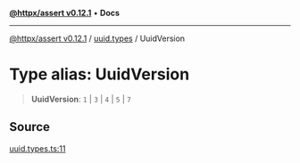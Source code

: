 [**@httpx/assert v0.12.1**](../../README.md) • **Docs**

***

[@httpx/assert v0.12.1](../../README.md) / [uuid.types](../README.md) / UuidVersion

# Type alias: UuidVersion

> **UuidVersion**: `1` \| `3` \| `4` \| `5` \| `7`

## Source

[uuid.types.ts:11](https://github.com/belgattitude/httpx/blob/9af23c30700a45e9eb95108b7ac53f133f16092b/packages/assert/src/uuid.types.ts#L11)
